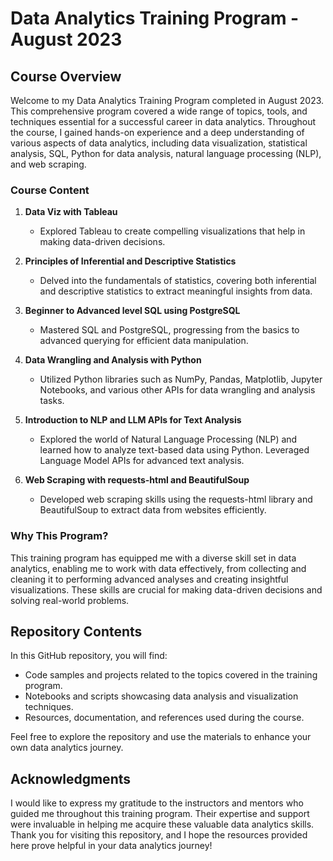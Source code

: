 # Data Analytics Training Program - August 2023

## Course Overview

Welcome to my Data Analytics Training Program completed in August 2023. This comprehensive program covered a wide range of topics, tools, and techniques essential for a successful career in data analytics. Throughout the course, I gained hands-on experience and a deep understanding of various aspects of data analytics, including data visualization, statistical analysis, SQL, Python for data analysis, natural language processing (NLP), and web scraping.

### Course Content

1. **Data Viz with Tableau**
   - Explored Tableau to create compelling visualizations that help in making data-driven decisions.

2. **Principles of Inferential and Descriptive Statistics**
   - Delved into the fundamentals of statistics, covering both inferential and descriptive statistics to extract meaningful insights from data.

3. **Beginner to Advanced level SQL using PostgreSQL**
   - Mastered SQL and PostgreSQL, progressing from the basics to advanced querying for efficient data manipulation.

4. **Data Wrangling and Analysis with Python**
   - Utilized Python libraries such as NumPy, Pandas, Matplotlib, Jupyter Notebooks, and various other APIs for data wrangling and analysis tasks.

5. **Introduction to NLP and LLM APIs for Text Analysis**
   - Explored the world of Natural Language Processing (NLP) and learned how to analyze text-based data using Python. Leveraged Language Model APIs for advanced text analysis.

6. **Web Scraping with requests-html and BeautifulSoup**
   - Developed web scraping skills using the requests-html library and BeautifulSoup to extract data from websites efficiently.

### Why This Program?

This training program has equipped me with a diverse skill set in data analytics, enabling me to work with data effectively, from collecting and cleaning it to performing advanced analyses and creating insightful visualizations. These skills are crucial for making data-driven decisions and solving real-world problems.

## Repository Contents

In this GitHub repository, you will find:

- Code samples and projects related to the topics covered in the training program.
- Notebooks and scripts showcasing data analysis and visualization techniques.
- Resources, documentation, and references used during the course.

Feel free to explore the repository and use the materials to enhance your own data analytics journey.

## Acknowledgments

I would like to express my gratitude to the instructors and mentors who guided me throughout this training program. Their expertise and support were invaluable in helping me acquire these valuable data analytics skills.
Thank you for visiting this repository, and I hope the resources provided here prove helpful in your data analytics journey!
